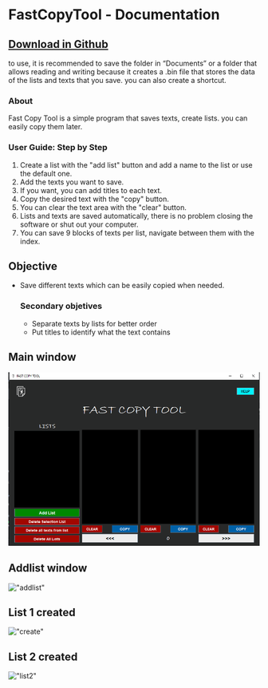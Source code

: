 # FastCopyTool - Documentation

## [Download in Github](https://github.com/JuanGuzmanG/FastCopyToolApp/archive/refs/heads/main.zip)
to use, it is recommended to save the folder in “Documents” or a folder that allows reading and writing because it creates a .bin file that stores the data of the lists and texts that you save. you can also create a shortcut.

### About 
Fast Copy Tool is a simple program that saves texts, create lists. you can easily copy them later.

### User Guide: Step by Step
1. Create a list with the "add list" button and add a name to the list or use the default one.
2. Add the texts you want to save.
3. If you want, you can add titles to each text.
4. Copy the desired text with the "copy" button.
5. You can clear the text area with the "clear" button.
6. Lists and texts are saved automatically, there is no problem closing the software or shut out your computer.
7. You can save 9 blocks of texts per list, navigate between them with the index.

## Objective
- Save different texts which can be easily copied when needed.
  ### Secondary objetives 
  - Separate texts by lists for better order
  - Put titles to identify what the text contains

## Main window
!["main"](src/resource/image1.PNG)

## Addlist window
!["addlist"](src/resource/image2.PNG)

## List 1 created
!["create"](src/resource/image3.PNG)

## List 2 created
!["list2"](src/resource/image4.PNG)

